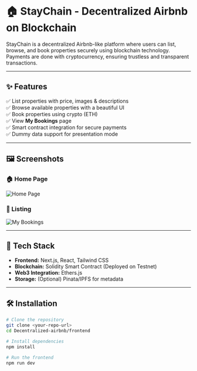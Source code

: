 # 🏠 StayChain - Decentralized Airbnb on Blockchain  

StayChain is a decentralized Airbnb-like platform where users can list, browse, and book properties securely using blockchain technology. Payments are done with cryptocurrency, ensuring trustless and transparent transactions.  

---

## ✨ Features  
✅ List properties with price, images & descriptions  
✅ Browse available properties with a beautiful UI  
✅ Book properties using crypto (ETH)  
✅ View **My Bookings** page  
✅ Smart contract integration for secure payments  
✅ Dummy data support for presentation mode  

---

## 🖼️ Screenshots  

### 🏠 Home Page  
![Home Page](./frontend/public/screen1.jpg)  

### 📖 Listing  
![My Bookings](./frontend/public/screen2.jpg)  

---

## 🚀 Tech Stack  
- **Frontend:** Next.js, React, Tailwind CSS  
- **Blockchain:** Solidity Smart Contract (Deployed on Testnet)  
- **Web3 Integration:** Ethers.js  
- **Storage:** (Optional) Pinata/IPFS for metadata  

---

## 🛠 Installation  

```bash
# Clone the repository
git clone <your-repo-url>
cd Decentralized-airbnb/frontend

# Install dependencies
npm install

# Run the frontend
npm run dev
